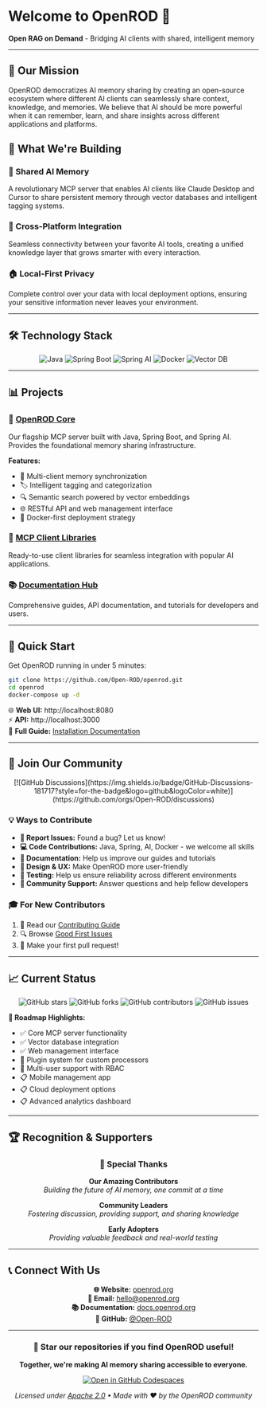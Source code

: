 # Welcome to OpenROD 🚀

**Open RAG on Demand** - Bridging AI clients with shared, intelligent memory

---

## 🎯 Our Mission

OpenROD democratizes AI memory sharing by creating an open-source ecosystem where different AI clients can seamlessly share context, knowledge, and memories. We believe that AI should be more powerful when it can remember, learn, and share insights across different applications and platforms.

## 🌟 What We're Building

### 🧠 Shared AI Memory
A revolutionary MCP server that enables AI clients like Claude Desktop and Cursor to share persistent memory through vector databases and intelligent tagging systems.

### 🔗 Cross-Platform Integration  
Seamless connectivity between your favorite AI tools, creating a unified knowledge layer that grows smarter with every interaction.

### 🏠 Local-First Privacy
Complete control over your data with local deployment options, ensuring your sensitive information never leaves your environment.

---

## 🛠️ Technology Stack

<div align="center">

![Java](https://img.shields.io/badge/Java-17+-ED8B00?style=for-the-badge&logo=openjdk&logoColor=white)
![Spring Boot](https://img.shields.io/badge/Spring_Boot-3.0+-6DB33F?style=for-the-badge&logo=spring-boot&logoColor=white)
![Spring AI](https://img.shields.io/badge/Spring_AI-Latest-6DB33F?style=for-the-badge&logo=spring&logoColor=white)
![Docker](https://img.shields.io/badge/Docker-Compose-2496ED?style=for-the-badge&logo=docker&logoColor=white)
![Vector DB](https://img.shields.io/badge/QDrant-Database-FF6B6B?style=for-the-badge&logo=database&logoColor=white)

</div>

---

## 📊 Projects

### 🎯 [OpenROD Core](https://github.com/Open-ROD/openrod)
Our flagship MCP server built with Java, Spring Boot, and Spring AI. Provides the foundational memory sharing infrastructure.

**Features:**
- 🔄 Multi-client memory synchronization
- 🏷️ Intelligent tagging and categorization  
- 🔍 Semantic search powered by vector embeddings
- 🌐 RESTful API and web management interface
- 🐳 Docker-first deployment strategy

### 🧩 [MCP Client Libraries](https://github.com/Open-ROD/mcp-clients)
Ready-to-use client libraries for seamless integration with popular AI applications.

### 📚 [Documentation Hub](https://github.com/Open-ROD/docs)
Comprehensive guides, API documentation, and tutorials for developers and users.

---

## 🚀 Quick Start

Get OpenROD running in under 5 minutes:

```bash
git clone https://github.com/Open-ROD/openrod.git
cd openrod
docker-compose up -d
```

🌐 **Web UI:** http://localhost:8080  
⚡ **API:** http://localhost:3000  
📖 **Full Guide:** [Installation Documentation](https://docs.openrod.org/getting-started)

---

## 🤝 Join Our Community

<div align="center">
[![GitHub Discussions](https://img.shields.io/badge/GitHub-Discussions-181717?style=for-the-badge&logo=github&logoColor=white)](https://github.com/orgs/Open-ROD/discussions)

</div>

### 💡 Ways to Contribute

- **🐛 Report Issues:** Found a bug? Let us know!
- **💻 Code Contributions:** Java, Spring, AI, Docker - we welcome all skills
- **📝 Documentation:** Help us improve our guides and tutorials  
- **🎨 Design & UX:** Make OpenROD more user-friendly
- **🧪 Testing:** Help us ensure reliability across different environments
- **💬 Community Support:** Answer questions and help fellow developers

### 🎓 For New Contributors

1. 📖 Read our [Contributing Guide](https://github.com/Open-ROD/openrod/blob/main/CONTRIBUTING.md)
2. 🔍 Browse [Good First Issues](https://github.com/Open-ROD/openrod/labels/good%20first%20issue)
3. 🚀 Make your first pull request!

---

## 📈 Current Status

<div align="center">

![GitHub stars](https://img.shields.io/github/stars/Open-ROD/openrod?style=social)
![GitHub forks](https://img.shields.io/github/forks/Open-ROD/openrod?style=social)
![GitHub contributors](https://img.shields.io/github/contributors/Open-ROD/openrod?style=flat-square)
![GitHub issues](https://img.shields.io/github/issues/Open-ROD/openrod?style=flat-square)

</div>

**🎯 Roadmap Highlights:**
- ✅ Core MCP server functionality
- ✅ Vector database integration
- ✅ Web management interface
- 🔄 Plugin system for custom processors
- 🔄 Multi-user support with RBAC
- 📋 Mobile management app
- 📋 Cloud deployment options
- 📋 Advanced analytics dashboard

---

## 🏆 Recognition & Supporters

<div align="center">

### 🙏 Special Thanks

**Our Amazing Contributors**  
*Building the future of AI memory, one commit at a time*

**Community Leaders**  
*Fostering discussion, providing support, and sharing knowledge*

**Early Adopters**  
*Providing valuable feedback and real-world testing*

</div>

---

## 📞 Connect With Us

<div align="center">

**🌐 Website:** [openrod.org](https://openrod.org)  
**📧 Email:** hello@openrod.org  
**📚 Documentation:** [docs.openrod.org](https://docs.openrod.org)  
**🐙 GitHub:** [@Open-ROD](https://github.com/Open-ROD)

</div>

---

<div align="center">

### 🌟 Star our repositories if you find OpenROD useful!

**Together, we're making AI memory sharing accessible to everyone.**

[![Open in GitHub Codespaces](https://img.shields.io/badge/Open_in-GitHub_Codespaces-2ea44f?style=for-the-badge&logo=github)](https://github.com/codespaces/new?hide_repo_select=true&ref=main&repo=Open-ROD/openrod)

*Licensed under [Apache 2.0](https://github.com/Open-ROD/openrod/blob/main/LICENSE) • Made with ❤️ by the OpenROD community*

</div>